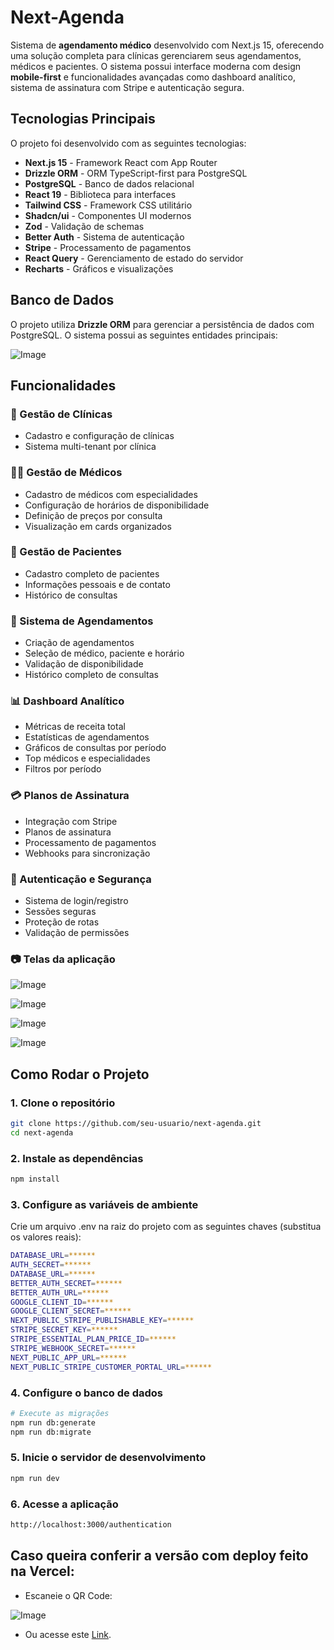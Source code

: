 # Next-Agenda

Sistema de **agendamento médico** desenvolvido com Next.js 15, oferecendo uma solução completa para clínicas gerenciarem seus agendamentos, médicos e pacientes. O sistema possui interface moderna com design **mobile-first** e funcionalidades avançadas como dashboard analítico, sistema de assinatura com Stripe e autenticação segura.

## Tecnologias Principais

O projeto foi desenvolvido com as seguintes tecnologias:

- **Next.js 15** - Framework React com App Router
- **Drizzle ORM** - ORM TypeScript-first para PostgreSQL
- **PostgreSQL** - Banco de dados relacional
- **React 19** - Biblioteca para interfaces
- **Tailwind CSS** - Framework CSS utilitário
- **Shadcn/ui** - Componentes UI modernos
- **Zod** - Validação de schemas
- **Better Auth** - Sistema de autenticação
- **Stripe** - Processamento de pagamentos
- **React Query** - Gerenciamento de estado do servidor
- **Recharts** - Gráficos e visualizações

## Banco de Dados

O projeto utiliza **Drizzle ORM** para gerenciar a persistência de dados com PostgreSQL. O sistema possui as seguintes entidades principais:

![Image](https://github.com/user-attachments/assets/6953d9af-b3d8-46ff-bd57-8365c5105cbb)

## Funcionalidades

### 🏥 Gestão de Clínicas

- Cadastro e configuração de clínicas
- Sistema multi-tenant por clínica

### 👨‍⚕️ Gestão de Médicos

- Cadastro de médicos com especialidades
- Configuração de horários de disponibilidade
- Definição de preços por consulta
- Visualização em cards organizados

### 👥 Gestão de Pacientes

- Cadastro completo de pacientes
- Informações pessoais e de contato
- Histórico de consultas

### 📅 Sistema de Agendamentos

- Criação de agendamentos
- Seleção de médico, paciente e horário
- Validação de disponibilidade
- Histórico completo de consultas

### 📊 Dashboard Analítico

- Métricas de receita total
- Estatísticas de agendamentos
- Gráficos de consultas por período
- Top médicos e especialidades
- Filtros por período

### 💳 Planos de Assinatura

- Integração com Stripe
- Planos de assinatura
- Processamento de pagamentos
- Webhooks para sincronização

### 🔐 Autenticação e Segurança

- Sistema de login/registro
- Sessões seguras
- Proteção de rotas
- Validação de permissões

### 📷 Telas da aplicação

![Image](https://github.com/user-attachments/assets/000fb294-6fb3-4e29-9638-1599aeb6d618)

![Image](https://github.com/user-attachments/assets/7911179d-d98c-43fb-ac87-5cf769504f0e)

![Image](https://github.com/user-attachments/assets/2c9d2c2a-31ac-4e4f-a1fb-0f6913f22c32)

![Image](https://github.com/user-attachments/assets/8a520866-3b21-4d00-a0ab-0e922f27aa61)

## Como Rodar o Projeto

### 1. Clone o repositório

```sh
git clone https://github.com/seu-usuario/next-agenda.git
cd next-agenda
```

### 2. Instale as dependências

```sh
npm install
```

### 3. Configure as variáveis de ambiente

Crie um arquivo .env na raiz do projeto com as seguintes chaves (substitua os valores reais):

```sh
DATABASE_URL=******
AUTH_SECRET=******
DATABASE_URL=******
BETTER_AUTH_SECRET=******
BETTER_AUTH_URL=******
GOOGLE_CLIENT_ID=******
GOOGLE_CLIENT_SECRET=******
NEXT_PUBLIC_STRIPE_PUBLISHABLE_KEY=******
STRIPE_SECRET_KEY=******
STRIPE_ESSENTIAL_PLAN_PRICE_ID=******
STRIPE_WEBHOOK_SECRET=******
NEXT_PUBLIC_APP_URL=******
NEXT_PUBLIC_STRIPE_CUSTOMER_PORTAL_URL=******
```

### 4. Configure o banco de dados

```sh
# Execute as migrações
npm run db:generate
npm run db:migrate
```

### 5. Inicie o servidor de desenvolvimento

```sh
npm run dev
```

### 6. Acesse a aplicação

```sh
http://localhost:3000/authentication
```

## Caso queira conferir a versão com deploy feito na Vercel:

- Escaneie o QR Code:

![Image](https://github.com/user-attachments/assets/07298f63-1ac2-4d9e-b662-331826cfe7ff)

- Ou acesse este [Link](next-agenda.vercel.app/authentication).
